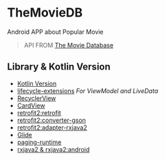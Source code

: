 # TheMovieDB
Android APP about Popular Movie

> API FROM [The Movie Database](https://www.themoviedb.org/)

## Library & Kotlin Version
- [Kotlin Version](https://github.com/JetBrains/kotlin/releases/tag/v1.3.61)
- [lifecycle-extensions](https://developer.android.com/jetpack/androidx/releases/lifecycle) _For ViewModel and LiveData_
- [RecyclerView](https://developer.android.com/jetpack/androidx/releases/recyclerview)
- [CardView](https://developer.android.com/jetpack/androidx/releases/cardview)
- [retrofit2:retrofit](https://github.com/square/retrofit)
- [retrofit2:converter-gson](https://github.com/square/retrofit/tree/master/retrofit-converters/gson)
- [retrofit2:adapter-rxjava2](https://github.com/square/retrofit/tree/master/retrofit-adapters/rxjava2)
- [Glide](https://github.com/bumptech/glide)
- [paging-runtime](https://developer.android.com/jetpack/androidx/releases/paging)
- [rxjava2 & rxjava2:android](https://github.com/amitshekhariitbhu/RxJava2-Android-Samples)
